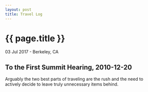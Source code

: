 ```yaml
---
layout: post
title: Travel Log
---
```


{{ page.title }}
================

<p class="meta">03 Jul 2017 - Berkeley, CA</p>

## To the First Summit Hearing, 2010-12-20

Arguably the two best parts of traveling are the rush and the need to actively decide to leave truly unnecessary items behind.